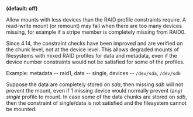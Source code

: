 **(default: off)**

Allow mounts with less devices than the RAID profile constraints require. A read-write mount (or remount) may fail when there are too many devices missing, for example if a stripe member is completely missing from RAID0.

Since 4.14, the constraint checks have been improved and are verified on the chunk level, not at the device level. This allows degraded mounts of filesystems with mixed RAID profiles for data and metadata, even if the device number constraints would not be satisfied for some of the profiles.

Example: metadata -- raid1, data -- single, devices -- `/dev/sda`, `/dev/sdb`

Suppose the data are completely stored on _sda_, then missing _sdb_ will not prevent the mount, even if 1 missing device would normally prevent (any) _single_ profile to mount. In case some of the data chunks are stored on _sdb_, then the constraint of single/data is not satisfied and the filesystem cannot be mounted.